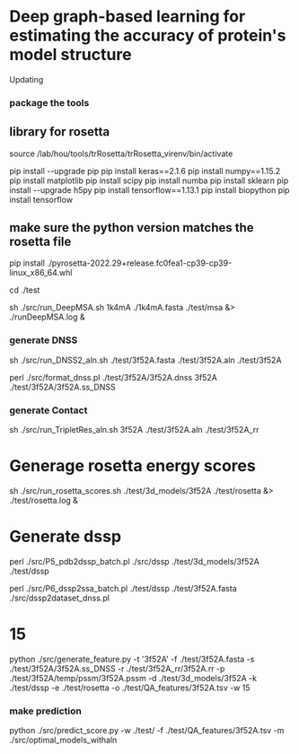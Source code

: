 # Deep graph-based learning for estimating the accuracy of protein's model structure

Updating


### package the tools

## library for rosetta

source /lab/hou/tools/trRosetta/trRosetta_virenv/bin/activate

pip install --upgrade pip
pip install keras==2.1.6
pip install numpy==1.15.2
pip install matplotlib
pip install scipy
pip install numba
pip install sklearn
pip install --upgrade h5py
pip install tensorflow==1.13.1
pip install biopython
pip install tensorflow

## make sure the python version matches the rosetta file
pip install ./pyrosetta-2022.29+release.fc0fea1-cp39-cp39-linux_x86_64.whl


cd ./test

sh ./src/run_DeepMSA.sh 1k4mA ./1k4mA.fasta ./test/msa &> ./runDeepMSA.log  & 



### generate DNSS 
sh ./src/run_DNSS2_aln.sh ./test/3f52A.fasta ./test/3f52A.aln ./test/3f52A

perl ./src/format_dnss.pl  ./test/3f52A/3f52A.dnss 3f52A ./test/3f52A/3f52A.ss_DNSS



### generate Contact
sh ./src/run_TripletRes_aln.sh 3f52A ./test/3f52A.aln ./test/3f52A_rr



# Generage rosetta energy scores 

sh ./src/run_rosetta_scores.sh ./test/3d_models/3f52A ./test/rosetta &> ./test/rosetta.log & 


# Generate dssp 


perl ./src/P5_pdb2dssp_batch.pl ./src/dssp  ./test/3d_models/3f52A  ./test/dssp

perl ./src/P6_dssp2ssa_batch.pl  ./test/dssp  ./test/3f52A.fasta  ./src/dssp2dataset_dnss.pl


# 15



python ./src/generate_feature.py -t '3f52A' -f ./test/3f52A.fasta -s ./test/3f52A/3f52A.ss_DNSS -r ./test/3f52A_rr/3f52A.rr  -p ./test/3f52A/temp/pssm/3f52A.pssm  -d ./test/3d_models/3f52A  -k  ./test/dssp  -e ./test/rosetta  -o ./test/QA_features/3f52A.tsv -w 15


### make prediction 

python ./src/predict_score.py -w ./test/  -f ./test/QA_features/3f52A.tsv -m ./src/optimal_models_withaln


